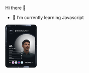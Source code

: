 Hi there 👋

- 🌱 I’m currently learning Javascript

<a href="https://app.daily.dev/Abubakar_Yasir"><img src="https://github.com/AbubakarYasir/AbubakarYasir/blob/main/devcard.svg" width="100" alt="Abubakar Yasir's Dev Card"/></a>
